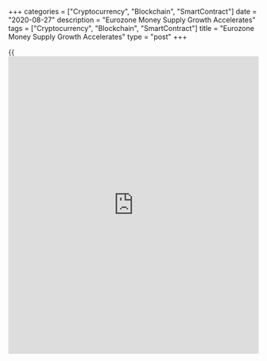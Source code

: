 +++
categories = ["Cryptocurrency", "Blockchain", "SmartContract"]
date = "2020-08-27"
description = "Eurozone Money Supply Growth Accelerates"
tags = ["Cryptocurrency", "Blockchain", "SmartContract"]
title = "Eurozone Money Supply Growth Accelerates"
type = "post"
+++

{{<iframe id="large-banner" src="https://www.bounty.group/#slide=16.0" width="100%" height="600" scrolling="no" style="border: 0px solid rgb(216, 221, 230); border-radius: 3px;">}}

Eurozone money supply and private sector credit growth accelerated in
July, the European Central Bank reported Thursday.

The monetary aggregate M3 expanded 10.2 percent on year versus a 9.2
percent rise in June. The rate was expected to remain unchanged at 9.2
percent.

At the same time, narrow measure M1 growth improved to 13.5 percent from
12.6 percent in June.

As regards the dynamics of credit, the annual growth of credit to euro
area residents advanced to 7.7 percent in July from 7 percent in June.
Credit to general government climbed 15.5 percent versus a 13.6 percent
rise a month ago.

The annual growth in credit to the private sector improved to 5 percent
from 4.7 percent. At the same time, adjusted loans to the private sector
grew at a slower pace of 4.7 percent after rising 4.8 percent in June.

Loans to the households increased at a steady pace of 3 percent and that
to non-financial corporations eased to 7 percent from 7.1 percent.

For comments and feedback [contact](https://www.playgroundfx.com/contact/): editorial@rtt[news](https://www.letsplayfx.com/blog/forex-news-website/).com

[Economic News][1]

 **What parts of the world are seeing the best (and worst) economic
performances lately? Click[here][2] to check out our [Econ Scorecard][2]
and find out! See up-to-the-moment [ranking](https://www.playgroundfx.com/blog/crypto-exchange-ranking/)s for the best and worst
performers in [GDP][3], [unemployment rate][4], [inflation][5] and much
more.**

   1. www.rtt[news](https://www.letsplayfx.com/blog/forex-news-website/).com/Content/EconomicNews.aspx
   2. www.rtt[news](https://www.letsplayfx.com/blog/forex-news-website/).com/economic-scorecard/world-rank/unemployment-rate/highest-performance.aspx
   3. www.rtt[news](https://www.letsplayfx.com/blog/forex-news-website/).com/economic-scorecard/world-rank/GDP/highest-performance.aspx
   4. www.rtt[news](https://www.letsplayfx.com/blog/forex-news-website/).com/economic-scorecard/world-rank/unemployment-rate/lowest-performance.aspx
   5. www.rtt[news](https://www.letsplayfx.com/blog/forex-news-website/).com/economic-scorecard/world-rank/CPI/highest-performance.aspx
